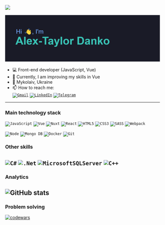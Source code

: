![](https://komarev.com/ghpvc/?username=dankozz1t)

![myHeader](https://github.com/dankozz1t/dankozz1t/blob/main/header.png)

- 💻 Front-end developer (JavaScript, Vue)
- 🌱 Currently, I am improving my skills in Vue
- 📌 Mykolaiv, Ukraine
- 📫 How to reach me:  
<code>[![Gmail](https://img.shields.io/badge/alexdankoxxl@gmail.com-D14836?&style=for-the-badge&logo=gmail&logoColor=white)](mailto:alexdankoxxl@gmail.com)</code>
<code>[![LinkedIn](https://img.shields.io/badge/LinkedIn-blue?style=for-the-badge&logo=linkedin&logoColor=white)](https://www.linkedin.com/in/dankozz1/)</code>
<code>[![Telegram](https://img.shields.io/badge/Telegram-blue?style=for-the-badge&logo=Telegram&logoColor=white)](https://t.me/dankozz1)</code>
---
### Main technology stack

<code>![JavaScript](https://img.shields.io/badge/javascript-%23323330.svg?style=for-the-badge&logo=javascript&logoColor=%23F7DF1E)</code>
<code>![Vue](https://img.shields.io/badge/-Vue-4fc08d?style=for-the-badge&logo=vuedotjs&logoColor=white)</code>
<code>![Nuxt](https://img.shields.io/badge/-nuxt-00DC82?style=for-the-badge&logo=nuxtdotjs&logoColor=white)</code>
<code>![React](https://img.shields.io/badge/react-%2320232a.svg?style=for-the-badge&logo=react&logoColor=%2361DAFB)</code>
<code>![HTML5](https://img.shields.io/badge/html5-%23E34F26.svg?style=for-the-badge&logo=html5&logoColor=white)</code>
<code>![CSS3](https://img.shields.io/badge/css3-%231572B6.svg?style=for-the-badge&logo=css3&logoColor=white)</code>
<code>![SASS](https://img.shields.io/badge/SASS-hotpink.svg?style=for-the-badge&logo=SASS&logoColor=white)</code>
<code>![Webpack](https://img.shields.io/badge/webpack-%238DD6F9.svg?style=for-the-badge&logo=webpack&logoColor=black)</code>

<code>![Node](https://img.shields.io/badge/-node-339933?style=for-the-badge&logo=nodedotjs&logoColor=white)</code>
<code>![Mongo DB](https://img.shields.io/badge/-mongodb-47A248?style=for-the-badge&logo=mongodb&logoColor=white)</code>
<code>![Docker](https://img.shields.io/badge/-docker-2496ED?style=for-the-badge&logo=docker&logoColor=white)</code>
<code>![Git](https://img.shields.io/badge/git-%23F05033.svg?style=for-the-badge&logo=git&logoColor=white)</code>

### Other skills
<code>![C#](https://img.shields.io/badge/c%23-%23239120.svg?style=for-the-badge&logo=c-sharp&logoColor=white)</code>
<code>![.Net](https://img.shields.io/badge/.NET-5C2D91?style=for-the-badge&logo=.net&logoColor=white)</code>
<code>![MicrosoftSQLServer](https://img.shields.io/badge/Microsoft%20SQL%20Server-CC2927?style=for-the-badge&logo=microsoft%20sql%20server&logoColor=white)</code>
<code>![C++](https://img.shields.io/badge/c++-%2300599C.svg?style=for-the-badge&logo=c%2B%2B&logoColor=white)</code>
---
### Analytics 

![GitHub stats](https://github-readme-stats.vercel.app/api?username=dankozz1t&show_icons=true&theme=tokyonight)
---
### Problem solving
[![codewars](https://www.codewars.com/users/dankozz1t/badges/large)](https://www.codewars.com/users/dankozz1t)

